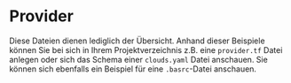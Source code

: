 # Provider

Diese Dateien dienen lediglich der Übersicht. Anhand dieser Beispiele können Sie bei sich in Ihrem Projektverzeichnis z.B. eine `provider.tf` Datei anlegen oder sich das Schema einer `clouds.yaml` Datei anschauen. Sie können sich ebenfalls ein Beispiel für eine `.basrc`-Datei anschauen.
